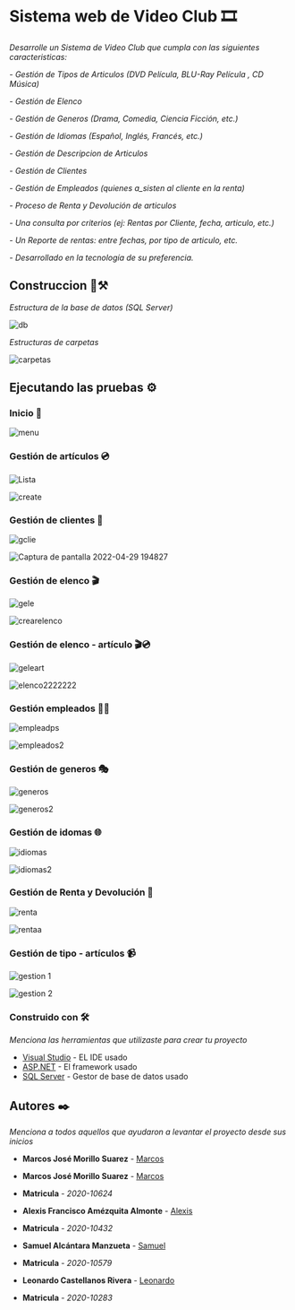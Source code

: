 #  Sistema web de Video Club 🎞

_Desarrolle un Sistema de Video Club que cumpla con las siguientes caracteristicas:_

_- Gestión de Tipos de Articulos (DVD Película, BLU-Ray Película , CD Música)_

_- Gestión de Elenco_

_- Gestión de Generos (Drama, Comedia, Ciencia Ficción, etc.)_

_- Gestión de Idiomas (Español, Inglés, Francés, etc.)_

_- Gestión de Descripcion de Articulos_

_- Gestión de Clientes_

_- Gestión de Empleados (quienes a_sisten al cliente en la renta)_

_- Proceso de Renta y Devolución de articulos_

_- Una consulta por criterios (ej: Rentas por Cliente, fecha, articulo, etc.)_

_- Un Reporte de rentas: entre fechas, por tipo de articulo, etc._

_- Desarrollado en la tecnología de su preferencia._

## Construccion 🎥⚒
_Estructura de la base de datos (SQL Server)_

![db](https://user-images.githubusercontent.com/98991500/166076333-6f983ddf-e1a6-406e-a3fb-196f6c689e97.jpg)

_Estructuras de carpetas_

![carpetas](https://user-images.githubusercontent.com/98991500/166076579-ad3e691d-37cf-45d9-89aa-9cdc8df351b0.jpg)

## Ejecutando las pruebas ⚙️



### Inicio 📕

![menu](https://user-images.githubusercontent.com/98991500/166076877-6b61a9cd-c9aa-41ef-94ed-55d477355bb0.jpg)

### Gestión de artículos 💿

![Lista](https://user-images.githubusercontent.com/98991500/166077782-11cb0eb8-1b2a-4452-8489-dc52a316f82b.jpg)

![create](https://user-images.githubusercontent.com/98991500/166077808-a2460985-16e9-4758-97ea-c83df9fc23a4.jpg)

### Gestión de clientes 👥

![gclie](https://user-images.githubusercontent.com/98991500/166079205-0b89aa25-99fa-48fd-b196-dfa1fedee9a2.jpg)

![Captura de pantalla 2022-04-29 194827](https://user-images.githubusercontent.com/98991500/166081517-bfc42d3d-cd63-4dc3-bfe6-c2d399d0d6ce.jpg)

### Gestión de elenco 🎬

![gele](https://user-images.githubusercontent.com/98991500/166079292-b3595132-317e-4992-b2bf-77f554b185fe.jpg)

![crearelenco](https://user-images.githubusercontent.com/98991500/166079311-ab14c172-3c40-44de-a47c-be4af71d7331.jpg)

### Gestión de elenco - artículo 🎬💿

![geleart](https://user-images.githubusercontent.com/98991500/166079786-b20ae95f-d1e7-4c04-b028-6b82200e9735.jpg)

![elenco2222222](https://user-images.githubusercontent.com/98991500/166081157-996a5024-b81c-4df4-beb6-4e197b391e68.jpg)

### Gestión empleados 🧑‍💼

![empleadps](https://user-images.githubusercontent.com/98991500/166081173-31837f01-9358-403e-9259-55d9332cb2fa.jpg)

![empleados2](https://user-images.githubusercontent.com/98991500/166081179-8d2f5d56-65fd-4c54-896d-ced72cab9797.jpg)

### Gestión de generos 🎭

![generos](https://user-images.githubusercontent.com/98991500/166081187-7e35636b-bd5f-4bd3-964a-33b2d9d960dc.jpg)

![generos2](https://user-images.githubusercontent.com/98991500/166081201-ea415225-1fc2-4e95-81ca-f955c44e9149.jpg)

### Gestión de idomas 🌐

![idiomas](https://user-images.githubusercontent.com/98991500/166081217-3d4eb40a-761d-4501-9cec-a77457bd4494.jpg)

![idiomas2](https://user-images.githubusercontent.com/98991500/166081226-c9298c7b-c349-46b6-a4ce-88439100a14d.jpg)

### Gestión de Renta y Devolución 💸

![renta](https://user-images.githubusercontent.com/98991500/166081292-829f2b53-b544-4e71-ae9d-2c46e756cc8a.jpg)

![rentaa](https://user-images.githubusercontent.com/98991500/166081297-37f5d93c-d292-4033-93b7-a61cbabe3497.jpg)

### Gestión de tipo - artículos 📹

![gestion 1](https://user-images.githubusercontent.com/98991500/166081334-1c5e8c71-d92f-4642-b4d1-4beb131c9ad1.jpg)

![gestion 2](https://user-images.githubusercontent.com/98991500/166081326-184d83f0-2a22-482b-9a19-0d2842391aa2.jpg)

### Construido con 🛠️

_Menciona las herramientas que utilizaste para crear tu proyecto_

* [Visual Studio](https://es.wikipedia.org/wiki/Microsoft_Visual_Studio(software)) - EL IDE usado
* [ASP.NET](https://dotnet.microsoft.com/en-us/apps/aspnet) - El framework usado
* [SQL Server](https://es.wikipedia.org/wiki/Microsoft_SQL_Server) - Gestor de base de datos usado

## Autores ✒️

_Menciona a todos aquellos que ayudaron a levantar el proyecto desde sus inicios_

* **Marcos José Morillo Suarez** -  [Marcos](https://github.com/Marc-Morillo)
* **Marcos José Morillo Suarez** -  [Marcos](https://github.com/Marc-Morillo)

* **Matricula** - *2020-10624*

* **Alexis Francisco Amézquita Almonte** - [Alexis](https://github.com/Alexisfco10o)

* **Matricula** - *2020-10432*

* **Samuel Alcántara Manzueta** - [Samuel](https://github.com/SamAlcantara)

* **Matricula** - *2020-10579*

* **Leonardo Castellanos Rivera** - [Leonardo](https://github.com/Cacollano)

* **Matricula** - *2020-10283*

